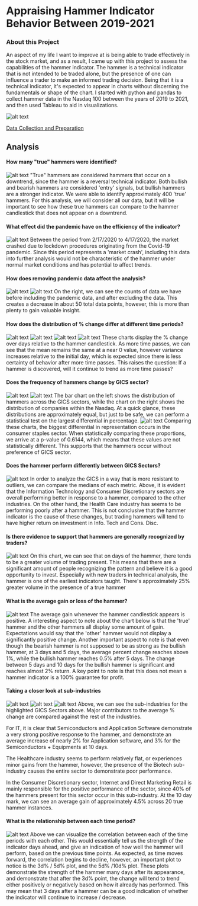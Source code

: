 # Appraising Hammer Indicator Behavior Between 2019-2021


### About this Project

An aspect of my life I want to improve at is being able to trade effectively in the stock market, and as a result, I came up with this project to assess the capabilities of the hammer indicator. The hammer is a technical indicator that is not intended to be traded alone, but the presence of one can influence a trader to make an informed trading decision. Being that it is a technical indicator, it's expected to appear in charts without discerning the fundamentals or shape of the chart. I started with python and pandas to collect hammer data in the Nasdaq 100 between the years of 2019 to 2021, and then used Tableau to aid in visualizations. 

![alt text](pictures/covershort_AMD.png "none")

[Data Collection and Preparation](https://github.com/jharilal/appraising_hammer_2019_2021/blob/main/Candlestick_Analysis.ipynb)

## Analysis

#### How many "true" hammers were identified?
![alt text](pictures/true_hammers_id.png "none")
"True" hammers are considered hammers that occur on a downtrend, since the hammer is a reversal technical indicator. Both bullish and bearish hammers are considered 'entry' signals, but bullish hammers are a stronger indicator. We were able to identify approximately 400 'true' hammers. For this analysis, we will consider all our data, but it will be important to see how these true hammers can compare to the hammer candlestick that does not appear on a downtrend.

#### What effect did the pandemic have on the efficiency of the indicator?
![alt text](pictures/avg_change_pand.png "none")
Between the period from 2/17/2020 to 4/17/2020, the market crashed due to lockdown procedures originating from the    Covid-19 pandemic. Since this period represents a 'market crash', including this data into further analysis would not be characteristic of the hammer under normal market conditions and has potential to affect trends. 

#### How does removing pandemic data affect the analysis?
![alt text](pictures/count_before_pand.png "none") ![alt text](pictures/count_after_pand.png "none")
On the right, we can see the counts of data we have before including the pandemic data, and after excluding the data. This creates a decrease in about 50 total data points, however, this is more than plenty to gain valuable insight. 

#### How does the distribution of % change differ at different time periods?
![alt text](pictures/1d_change.png "none")
![alt text](pictures/3d_change.png "none")
![alt text](pictures/5d_change.png "none")
![alt text](pictures/10d_change.png "none")
These charts display the % change over days relative to the hammer candlestick. As more time passes, we can see that the mean remains the same at a near 0 value, however variance increases relative to the initial day, which is expected since there is less certainty of behavior after more time passes. This raises the question: If a hammer is discovered, will it continue to trend as more time passes?

#### Does the frequency of hammers change by GICS sector?
![alt text](pictures/hammer_rep.png "none") ![alt text](pictures/ticker_rep.png "none")
The bar chart on the left shows the distribution of hammers across the GICS sectors, while the chart on the right shows the distribution of companies within the Nasdaq. At a quick glance, these distributions are approximately equal, but just to be safe, we can perform a statistical test on the largest differential in percentage.
![alt text](pictures/stat_prob.png "none")
Comparing these charts, the biggest differential in representation occurs in the consumer staples sector. When statistically comparing these proportions, we arrive at a p-value of 0.6144, which means that these values are not statistically different. This supports that the hammers occur without preference of GICS sector.


#### Does the hammer perform differently between GICS Sectors?
![alt text](pictures/change_by_gics.png "none")
In order to analyze the GICS in a way that is more resistant to outliers, we can compare the medians of each metric. Above, it is evident that the Information Technology and Consumer Discretionary sectors are overall performing better in response to a hammer, compared to the other industries. On the other hand, the Health Care industry has seems to be performing poorly after a hammer. This is not conclusive that the hammer indicator is the cause of these changes, but trading hammers will tend to have higher return on investment in Info. Tech and Cons. Disc.

#### Is there evidence to support that hammers are generally recognized by traders?
![alt text](pictures/vol_by_trend.png "none")
On this chart, we can see that on days of the hammer, there tends to be a greater volume of trading present. This means that there are a significant amount of people recognizing the pattern and believe it is a good opportunity to invest.  Especially with new traders in technical analysis,  the hammer is one of the earliest indicators taught. There's approximately 25% greater volume in the presence of a true hammer

#### What is the average gain or loss of the hammer?
![alt text](pictures/avg_change_by_day.png "none")
The average gain whenever the hammer candlestick appears is positive. A interesting aspect to note about the chart below is that the 'true' hammer and the other hammers all display some amount of gain. Expectations would say that the 'other' hammer would not display a significantly positive change. Another important aspect to note is that even though the bearish hammer is not supposed to be as strong as the bullish hammer, at 3 days and 5 days, the average percent change reaches above 1%, while the bullish hammer reaches 0.5% after 5 days. The change between 5 days and 10 days for the bullish hammer is significant and reaches almost 2% return. A key point to note is that this does not mean a hammer indicator is a 100% guarantee for profit.  

#### Taking a closer look at sub-industries
![alt text](pictures/sub_ind0.png "none")
![alt text](pictures/sub_ind1.png "none")
![alt text](pictures/sub_ind3.png "none")
Above, we can see the sub-industries for the highlighted GICS Sectors above. Major contributors to the average % change are compared against the rest of the industries.

For IT, it is clear that Semiconductors and Application Software demonstrate a  very strong positive response to the hammer, and demonstrate an average increase of nearly 2% for Application software, and 3% for the Semiconductors + Equipments at 10 days.

The Healthcare industry seems to perform relatively flat, or experiences minor gains from the hammer, however, the presence of the Biotech sub-industry causes the entire sector to demonstrate poor performance.

In  the Consumer Discretionary sector, Internet and Direct Marketing Retail is mainly responsible for the positive performance of the sector, since 40% of the hammers present for this sector occur in this sub-industry. At the 10 day mark, we can see an average gain of approximately 4.5% across 20 true hammer instances.

#### What is the relationship between each time period?
![alt text](pictures/corr_plot.png "none")
Above we can visualize the correlation between each of the time periods with each other. This would essentially tell us the strength of the indicator days ahead, and give an indication of how well the hammer will perform, based on the previous time points. As expected, as time moves forward, the correlation begins to decline, however, an important plot to notice is the 3d% / 5d% plot, and the 5d% /10d% plot. These plots demonstrate the strength of the hammer many days after its appearance, and demonstrate that after the 3d% point, the change will tend to trend either positively or negatively based on how it already has performed. This may mean that 3 days after a hammer can be a good indication of whether the indicator will continue to increase / decrease.